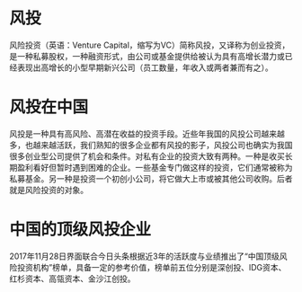 # 风投
风险投资（英语：Venture Capital，缩写为VC）简称风投，又译称为创业投资，是一种私募股权，一种融资形式，由公司或基金提供给被认为具有高增长潜力或已经表现出高增长的小型早期新兴公司（员工数量，年收入或两者兼而有之）。  

# 风投在中国

风投是一种具有高风险、高潜在收益的投资手段。近些年我国的风投公司越来越多，也越来越活跃，我们熟知的很多企业都有风投的影子，风投公司也确实为我国很多创业型公司提供了机会和条件。对私有企业的投资大致有两种。一种是收买长期盈利看好但暂时遇到困难的企业。一些基金专门做这样的投资，它们通常被称为私募基金。另一种是投资一个初创小公司，将它做大上市或被其他公司收购。后者就是风险投资的对象。  

# 中国的顶级风投企业

2017年11月28日界面联合今日头条根据近3年的活跃度与业绩推出了“中国顶级风险投资机构”榜单，具备一定的参考价值，榜单前五位分别是深创投、IDG资本、红杉资本、高瓴资本、金沙江创投。   


